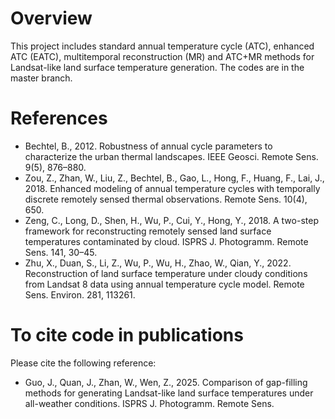 Overview
========
This project includes standard annual temperature cycle (ATC), enhanced ATC (EATC), multitemporal reconstruction (MR) and ATC+MR methods for Landsat-like land surface temperature generation. The codes are in the master branch.

References
========
+  Bechtel, B., 2012. Robustness of annual cycle parameters to characterize the urban thermal landscapes. IEEE Geosci. Remote Sens. 9(5), 876–880.
+  Zou, Z., Zhan, W., Liu, Z., Bechtel, B., Gao, L., Hong, F., Huang, F., Lai, J., 2018. Enhanced modeling of annual temperature cycles with temporally discrete remotely sensed thermal observations. Remote Sens. 10(4), 650.
+  Zeng, C., Long, D., Shen, H., Wu, P., Cui, Y., Hong, Y., 2018. A two-step framework for reconstructing remotely sensed land surface temperatures contaminated by cloud. ISPRS J. Photogramm. Remote Sens. 141, 30–45.
+  Zhu, X., Duan, S., Li, Z., Wu, P., Wu, H., Zhao, W., Qian, Y., 2022. Reconstruction of land surface temperature under cloudy conditions from Landsat 8 data using annual temperature cycle model. Remote Sens. Environ. 281, 113261.

To cite code in publications
========
Please cite the following reference:
+  Guo, J., Quan, J., Zhan, W., Wen, Z., 2025. Comparison of gap-filling methods for generating Landsat-like land surface temperatures under all-weather conditions. ISPRS J. Photogramm. Remote Sens.

